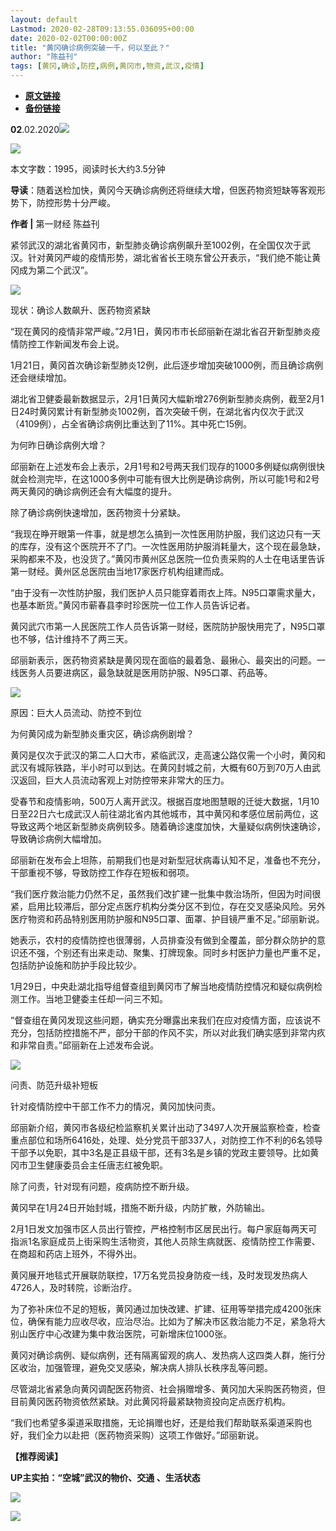 ```yaml
---
layout: default
Lastmod: 2020-02-28T09:13:55.036095+00:00
date: 2020-02-02T00:00:00Z
title: "黄冈确诊病例突破一千，何以至此？"
author: "陈益刊"
tags: [黄冈,确诊,防控,病例,黄冈市,物资,武汉,疫情]
---
```


* [**原文链接**](http://mp.weixin.qq.com/s?__biz=MjM5MTM3NTMwNA==&mid=2660911782&idx=1&sn=f499e3e46eadc25ac4d7bcce1fab8689&chksm=bdd860018aafe9174a421b8a90d2ed8a8729a37d9db40fb61fac29203ccd486516fdd16c542b#rd)
* [**备份链接**](http://archive.is/tWTYe)


  

**02**.02.2020![](/images/post/b964456eeb895c5ca2180c84e43a5c1c.jpg)

![](/images/post/f10de694d9b569cbb317fd94931856c6.jpg)

本文字数：1995，阅读时长大约3.5分钟

**导读**：随着送检加快，黄冈今天确诊病例还将继续大增，但医药物资短缺等客观形势下，防控形势十分严峻。

  

**作者 |** 第一财经 陈益刊

紧邻武汉的湖北省黄冈市，新型肺炎确诊病例飙升至1002例，在全国仅次于武汉。针对黄冈严峻的疫情形势，湖北省省长王晓东曾公开表示，“我们绝不能让黄冈成为第二个武汉”。

![](/images/post/3519c8928fe3dd75fef0a2cb3e52b75b.jpg)

现状：确诊人数飙升、医药物资紧缺

“现在黄冈的疫情非常严峻。”2月1日，黄冈市市长邱丽新在湖北省召开新型肺炎疫情防控工作新闻发布会上说。

1月21日，黄冈首次确诊新型肺炎12例，此后逐步增加突破1000例，而且确诊病例还会继续增加。

湖北省卫健委最新数据显示，2月1日黄冈大幅新增276例新型肺炎病例，截至2月1日24时黄冈累计有新型肺炎1002例，首次突破千例，在湖北省内仅次于武汉（4109例），占全省确诊病例比重达到了11%。其中死亡15例。

为何昨日确诊病例大增？

邱丽新在上述发布会上表示，2月1号和2号两天我们现存的1000多例疑似病例很快就会检测完毕，在这1000多例中可能有很大比例是确诊病例，所以可能1号和2号两天黄冈的确诊病例还会有大幅度的提升。

除了确诊病例快速增加，医药物资十分紧缺。

“我现在睁开眼第一件事，就是想怎么搞到一次性医用防护服，我们这边只有一天的库存，没有这个医院开不了门。一次性医用防护服消耗量大，这个现在最急缺，采购都来不及，也没货了。”黄冈市黄州区总医院一位负责采购的人士在电话里告诉第一财经。黄州区总医院由当地17家医疗机构组建而成。

“由于没有一次性防护服，我们医护人员只能穿着雨衣上阵。N95口罩需求量大，也基本断货。”黄冈市蕲春县李时珍医院一位工作人员告诉记者。

黄冈武穴市第一人民医院工作人员告诉第一财经，医院防护服快用完了，N95口罩也不够，估计维持不了两三天。

邱丽新表示，医药物资紧缺是黄冈现在面临的最着急、最揪心、最突出的问题。一线医务人员要进病区，最急缺就是医用防护服、N95口罩、药品等。

![](/images/post/3519c8928fe3dd75fef0a2cb3e52b75b.jpg)

原因：巨大人员流动、防控不到位

为何黄冈成为新型肺炎重灾区，确诊病例剧增？

黄冈是仅次于武汉的第二人口大市，紧临武汉，走高速公路仅需一个小时，黄冈和武汉有城际铁路，半小时可以到达。在黄冈封城之前，大概有60万到70万人由武汉返回，巨大人员流动客观上对防控带来非常大的压力。

受春节和疫情影响，500万人离开武汉。根据百度地图慧眼的迁徙大数据，1月10日至22日六七成武汉人前往湖北省内其他城市，其中黄冈和孝感位居前两位，这导致这两个地区新型肺炎病例较多。随着确诊速度加快，大量疑似病例快速确诊，导致确诊病例大幅增加。

邱丽新在发布会上坦陈，前期我们也是对新型冠状病毒认知不足，准备也不充分，干部重视不够，导致防控工作存在短板和弱项。

“我们医疗救治能力仍然不足，虽然我们改扩建一批集中救治场所，但因为时间很紧，启用比较滞后，部分定点医疗机构分类分区不到位，存在交叉感染风险。另外医疗物资和药品特别医用防护服和N95口罩、面罩、护目镜严重不足。”邱丽新说。

她表示，农村的疫情防控也很薄弱，人员排查没有做到全覆盖，部分群众防护的意识还不强，个别还有出来走动、聚集、打牌现象。同时乡村医护力量也严重不足，包括防护设施和防护手段比较少。

1月29日，中央赴湖北指导组督查组到黄冈市了解当地疫情防控情况和疑似病例检测工作。当地卫健委主任却一问三不知。

“督查组在黄冈发现这些问题，确实充分曝露出来我们在应对疫情方面，应该说不充分，包括防控措施不严，部分干部的作风不实，所以对此我们确实感到非常内疚和非常自责。”邱丽新在上述发布会说。

![](/images/post/3519c8928fe3dd75fef0a2cb3e52b75b.jpg)

问责、防范升级补短板

针对疫情防控中干部工作不力的情况，黄冈加快问责。

邱丽新介绍，黄冈市各级纪检监察机关累计出动了3497人次开展监察检查，检查重点部位和场所6416处，处理、处分党员干部337人，对防控工作不利的6名领导干部予以免职，其中3名是正县级干部，还有3名是乡镇的党政主要领导。比如黄冈市卫生健康委员会主任唐志红被免职。

除了问责，针对现有问题，疫病防控不断升级。

黄冈早在1月24日开始封城，措施不断升级，内防扩散，外防输出。

2月1日发文加强市区人员出行管控，严格控制市区居民出行。每户家庭每两天可指派1名家庭成员上街采购生活物资，其他人员除生病就医、疫情防控工作需要、在商超和药店上班外，不得外出。

黄冈展开地毯式开展联防联控，17万名党员投身防疫一线，及时发现发热病人4726人，及时转院，诊断治疗。

为了弥补床位不足的短板，黄冈通过加快改建、扩建、征用等举措完成4200张床位，确保有能力应收尽收，应治尽治。比如为了解决市区救治能力不足，紧急将大别山医疗中心改建为集中救治医院，可新增床位1000张。

黄冈对确诊病例、疑似病例，还有隔离留观的病人、发热病人这四类人群，施行分区收治，加强管理，避免交叉感染，解决病人排队长秩序乱等问题。

尽管湖北省紧急向黄冈调配医药物资、社会捐赠增多、黄冈加大采购医药物资，但目前黄冈医药物资依然紧缺。对此黄冈将最紧缺物资投向定点医疗机构。

“我们也希望多渠道采取措施，无论捐赠也好，还是给我们帮助联系渠道采购也好，我们全力以赴把（医药物资采购）这项工作做好。”邱丽新说。

**【推荐阅读】**

**UP主实拍：“空城”武汉的物价、交通 、生活状态**

[![](/images/post/95378c138081e87ab45f85e97ac64671.jpg)](http://mp.weixin.qq.com/s?__biz=MjM5MTM3NTMwNA==&mid=2660911356&idx=1&sn=7ffb93ebf418b95431c855ef076d60a9&chksm=bdd8625b8aafeb4de0e755a3a94953a08b8683b96b692ea2bc68a976f3d13218eb323988780a&scene=21#wechat_redirect)

![](/images/post/8cd8a1d0aba0700b88fba4e2bebbdee5.jpg)

